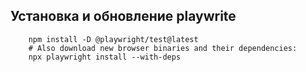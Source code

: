 ## Установка и обновление playwrite

        npm install -D @playwright/test@latest
        # Also download new browser binaries and their dependencies:
        npx playwright install --with-deps

